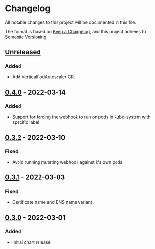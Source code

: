 # Changelog

All notable changes to this project will be documented in this file.

The format is based on [Keep a Changelog](https://keepachangelog.com/en/1.0.0/),
and this project adheres to [Semantic Versioning](https://semver.org/spec/v2.0.0.html).

## [Unreleased]

### Added

- Add VerticalPodAutoscaler CR.

## [0.4.0] - 2022-03-14

### Added

- Support for forcing the webhook to run on pods in kube-system with specific label

## [0.3.2] - 2022-03-10

### Fixed

- Avoid running mutating webhook against it's own pods

## [0.3.1] - 2022-03-03

### Fixed

- Certificate name and DNS name variant

## [0.3.0] - 2022-03-01

### Added

- Initial chart release

[Unreleased]: https://github.com/giantswarm/aws-pod-identity-webhook/compare/v0.4.0...HEAD
[0.4.0]: https://github.com/giantswarm/aws-pod-identity-webhook/compare/v0.3.2...v0.4.0
[0.3.2]: https://github.com/giantswarm/aws-pod-identity-webhook/compare/v0.3.1...v0.3.2
[0.3.1]: https://github.com/giantswarm/aws-pod-identity-webhook/compare/v0.3.0...v0.3.1
[0.3.0]: https://github.com/giantswarm/aws-pod-identity-webhook/releases/tag/v0.3.0
